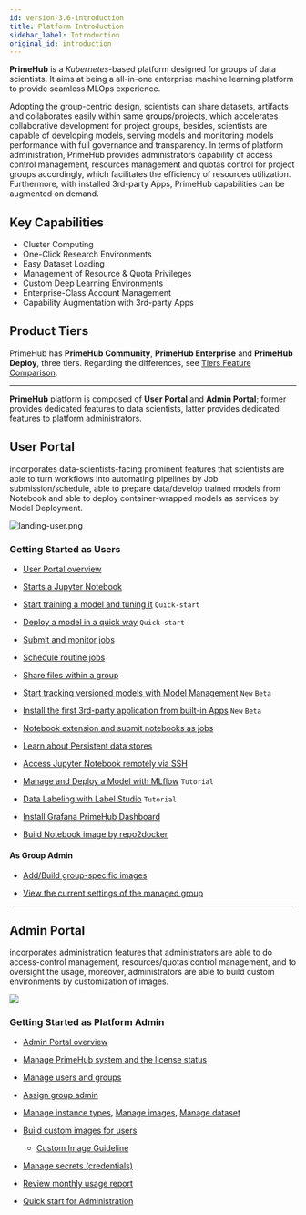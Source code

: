 ```yaml
---
id: version-3.6-introduction
title: Platform Introduction
sidebar_label: Introduction
original_id: introduction
---
```



**PrimeHub** is a *Kubernetes*-based platform designed for groups of data scientists. It aims at being a all-in-one enterprise machine learning platform to provide seamless MLOps experience.

Adopting the group-centric design, scientists can share datasets, artifacts and collaborates easily within same groups/projects, which accelerates collaborative development for project groups, besides, scientists are capable of developing models, serving models and monitoring models performance with full governance and transparency. In terms of platform administration, PrimeHub provides administrators capability of access control management, resources management and quotas control for project groups accordingly, which facilitates the efficiency of resources utilization. Furthermore, with installed 3rd-party Apps, PrimeHub capabilities can be augmented on demand.

## Key Capabilities

+ Cluster Computing
+ One-Click Research Environments
+ Easy Dataset Loading
+ Management of Resource & Quota Privileges
+ Custom Deep Learning Environments
+ Enterprise-Class Account Management
+ Capability Augmentation with 3rd-party Apps

## Product Tiers

PrimeHub has **PrimeHub Community**, **PrimeHub Enterprise** and **PrimeHub Deploy**, three tiers. Regarding the differences, see [Tiers Feature Comparison](comparison).


---

**PrimeHub** platform is composed of **User Portal** and **Admin Portal**; former provides dedicated features to data scientists, latter provides dedicated features to platform administrators.

## User Portal

incorporates data-scientists-facing prominent features that scientists are able to turn workflows into automating pipelines by Job submission/schedule, able to prepare data/develop trained models from Notebook and able to deploy container-wrapped models as services by Model Deployment.

![landing-user.png](assets/v36-landing-user.png)


### Getting Started as Users

+ [User Portal overview](quickstart/login-portal-user.md)

+ [Starts a Jupyter Notebook](quickstart/launch-project)

+ [Start training a model and tuning it](quickstart/qs-primehub) `Quick-start`

+ [Deploy a model in a quick way](quickstart/qs-primehub-deploy) `Quick-start`

+ [Submit and monitor jobs](job-submission-feature)

+ [Schedule routine jobs](job-scheduling-feature)

+ [Share files within a group](shared-files)

+ [Start tracking versioned models with Model Management](model-management) `New` `Beta`

+ [Install the first 3rd-party application from built-in Apps](primehub-app) `New` `Beta`

+ [Notebook extension and submit notebooks as jobs](ph-notebook-extension)

+ [Learn about Persistent data stores](quickstart/nb-data-store)

+ [Access Jupyter Notebook remotely via SSH](guide_manual/ssh-config)

+ [Manage and Deploy a Model with MLflow](model-management-tutorial) `Tutorial`

+ [Data Labeling with Label Studio](primehub-app-tutorial-label-studio) `Tutorial`

+ [Install Grafana PrimeHub Dashboard](tasks/monitoring)

+ [Build Notebook image by repo2docker](tasks/repo2docker)

#### As Group Admin

+ [Add/Build group-specific images](group-image)

+ [View the current settings of the managed group](group-setting)

---

## Admin Portal

incorporates administration features that administrators are able to do access-control management, resources/quotas control management, and to oversight the usage, moreover, administrators are able to build custom environments by customization of images.

![](assets/v3-admin-portal_v31.png)

### Getting Started as Platform Admin

+ [Admin Portal overview](quickstart/login-portal-admin)

+ [Manage PrimeHub system and the license status](guide_manual/admin-system)

+ [Manage users and groups](guide_manual/admin-user)

+ [Assign group admin](guide_manual/admin-group#members)

+ [Manage instance types](guide_manual/admin-instancetype), [Manage images](guide_manual/admin-image), [Manage dataset](guide_manual/admin-dataset)

+ [Build custom images for users](guide_manual/admin-build-image)
  + [Custom Image Guideline](guide_manual/custom-image-guideline)

+ [Manage secrets (credentials)](guide_manual/admin-secret.md)

+ [Review monthly usage report](guide_manual/admin-report)

+ [Quick start for Administration](quickstart/create-user)
